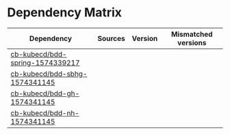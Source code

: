 # Dependency Matrix

Dependency | Sources | Version | Mismatched versions
---------- | ------- | ------- | -------------------
[cb-kubecd/bdd-spring-1574339217](https://github.com/cb-kubecd/bdd-spring-1574339217.git) |  | []() | 
[cb-kubecd/bdd-sbhg-1574341145](https://github.com/cb-kubecd/bdd-sbhg-1574341145.git) |  | []() | 
[cb-kubecd/bdd-gh-1574341145](https://github.com/cb-kubecd/bdd-gh-1574341145.git) |  | []() | 
[cb-kubecd/bdd-nh-1574341145](https://github.com/cb-kubecd/bdd-nh-1574341145.git) |  | []() | 

